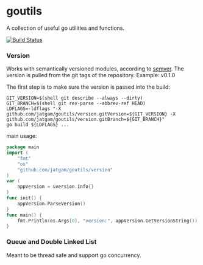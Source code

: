 # goutils
A collection of useful go utilities and functions.

[![Build Status](https://travis-ci.org/Jatgam/goutils.svg?branch=master)](https://travis-ci.org/Jatgam/goutils)

### Version
Works with semantically versioned modules, according to [semver](https://semver.org/). The version is pulled from the git tags of the repository. Example: v0.1.0

The first step is to make sure the version is passed into the build:
```shell
GIT_VERSION=$(shell git describe --always --dirty)
GIT_BRANCH=$(shell git rev-parse --abbrev-ref HEAD)
LDFLAGS=-ldflags "-X github.com/jatgam/goutils/version.gitVersion=${GIT_VERSION} -X github.com/jatgam/goutils/version.gitBranch=${GIT_BRANCH}"
go build ${LDFLAGS} ...
```

main usage:
```go
package main
import (
    "fmt"
    "os"
    "github.com/jatgam/goutils/version"
)
var (
    appVersion = &version.Info{}
)
func init() {
    appVersion.ParseVersion()
}
func main() {
    fmt.Println(os.Args[0], "version:", appVersion.GetVersionString())
}
```

### Queue and Double Linked List
Meant to be thread safe and support go concurrency.
